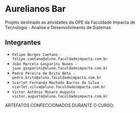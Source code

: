 # Aurelianos Bar

Projeto destinado as atividades da OPE da Faculdade Impacta de Tecnologia - Analise e Desenvolvimento de Sistemas

## Integrantes

* `Felipe Borges Caetano - felipe.caetano@aluno.faculdadeimpacta.com.br`
* `João Marcelo Gasparini Nunes - joao.gasparini@aluno.faculdadeimpacta.com.br`
* `Pedro Pereira de Brito Neto - pedro.brito@aluno.faculdadeimpacta.com.br`
* `Scarlet Fernanda Machado Barros da Silva - scarlet.silva@aluno.faculdadeimpacta.com.br`
* `Victor Antônio Munaro Augusto - victor.augusto@aluno.faculdadeimpacta.com.br`


ARTEFATOS CONFECCIONADOS DURANTE O CURSO;

